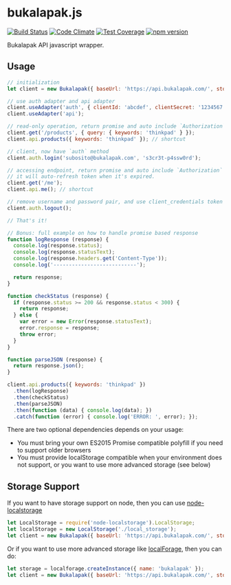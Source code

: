 # bukalapak.js

[![Build Status](https://travis-ci.org/bukalapak/bukalapak.js.svg?branch=master)](https://travis-ci.org/bukalapak/bukalapak.js)
[![Code Climate](https://codeclimate.com/github/bukalapak/bukalapak.js/badges/gpa.svg)](https://codeclimate.com/github/bukalapak/bukalapak.js)
[![Test Coverage](https://codeclimate.com/github/bukalapak/bukalapak.js/badges/coverage.svg)](https://codeclimate.com/github/bukalapak/bukalapak.js/coverage)
[![npm version](https://badge.fury.io/js/bukalapak.svg)](https://www.npmjs.com/package/bukalapak)

Bukalapak API javascript wrapper.

## Usage

```javascript
// initialization
let client = new Bukalapak({ baseUrl: 'https://api.bukalapak.com/', storage: localStorage });

// use auth adapter and api adapter
client.useAdapter('auth', { clientId: 'abcdef', clientSecret: '1234567', subdomain: 'accounts' });
client.useAdapter('api');

// read-only operation, return promise and auto include `Authorization` header with token from client_credentials
client.get('/products', { query: { keywords: 'thinkpad' } });
client.api.products({ keywords: 'thinkpad' }); // shortcut

// client, now have `auth` method
client.auth.login('subosito@bukalapak.com', 's3cr3t-p4ssw0rd');

// accessing endpoint, return promise and auto include `Authorization` header with token from resource_owner_password
// it will auto-refresh token when it's expired.
client.get('/me');
client.api.me(); // shortcut

// remove username and password pair, and use client_credentials token instead
client.auth.logout();

// That's it!

// Bonus: full example on how to handle promise based response
function logResponse (response) {
  console.log(response.status);
  console.log(response.statusText);
  console.log(response.headers.get('Content-Type'));
  console.log('---------------------------');

  return response;
}

function checkStatus (response) {
  if (response.status >= 200 && response.status < 300) {
    return response;
  } else {
    var error = new Error(response.statusText);
    error.response = response;
    throw error;
  }
}

function parseJSON (response) {
  return response.json();
}

client.api.products({ keywords: 'thinkpad' })
  .then(logResponse)
  .then(checkStatus)
  .then(parseJSON)
  .then(function (data) { console.log(data); })
  .catch(function (error) { console.log('ERROR: ', error); });

```

There are two optional dependencies depends on your usage:

- You must bring your own ES2015 Promise compatible polyfill if you need to support older browsers
- You must provide localStorage compatible when your environment does not support,
  or you want to use more advanced storage (see below)

## Storage Support

If you want to have storage support on node, then you can use [node-localstorage](https://github.com/lmaccherone/node-localstorage)


```javascript
let LocalStorage = require('node-localstorage').LocalStorage;
let localStorage = new LocalStorage('./local_storage');
let client = new Bukalapak({ baseUrl: 'https://api.bukalapak.com/', storage: localStorage });
```

Or if you want to use more advanced storage like [localForage](https://github.com/mozilla/localForage), then you can do:

```javascript
let storage = localforage.createInstance({ name: 'bukalapak' });
let client = new Bukalapak({ baseUrl: 'https://api.bukalapak.com/', storage: storage, storageOptions: { serialize: false } });
```
